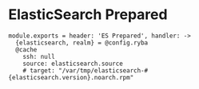 
# ElasticSearch Prepared

    module.exports = header: 'ES Prepared', handler: ->
      {elasticsearch, realm} = @config.ryba
      @cache
        ssh: null
        source: elasticsearch.source
        # target: "/var/tmp/elasticsearch-#{elasticsearch.version}.noarch.rpm"

